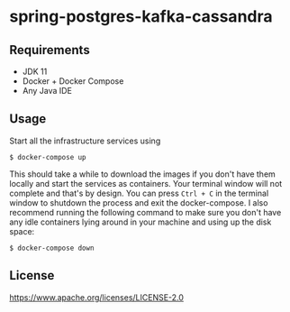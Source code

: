 # spring-postgres-kafka-cassandra

## Requirements

- JDK 11
- Docker + Docker Compose
- Any Java IDE

## Usage

Start all the infrastructure services using

```
$ docker-compose up
```

This should take a while to download the images if you don't have them locally and start the services as containers.
Your terminal window will not complete and that's by design. You can press `Ctrl + C` in the terminal window to shutdown
the process and exit the docker-compose. I also recommend running the following command to make sure you don't have any
idle containers lying around in your machine and using up the disk space:

```
$ docker-compose down
```

## License

https://www.apache.org/licenses/LICENSE-2.0
